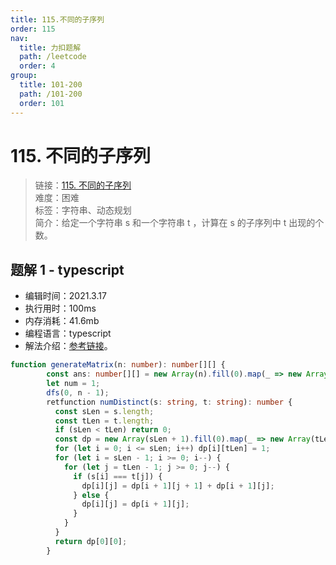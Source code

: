 ```yaml
---
title: 115.不同的子序列
order: 115
nav:
  title: 力扣题解
  path: /leetcode
  order: 4
group:
  title: 101-200
  path: /101-200
  order: 101
---
```


# 115. 不同的子序列

> 链接：[115. 不同的子序列](https://leetcode-cn.com/problems/distinct-subsequences/)  
> 难度：困难  
> 标签：字符串、动态规划  
> 简介：给定一个字符串 s 和一个字符串 t ，计算在 s 的子序列中 t 出现的个数。

## 题解 1 - typescript

- 编辑时间：2021.3.17
- 执行用时：100ms
- 内存消耗：41.6mb
- 编程语言：typescript
- 解法介绍：[参考链接](https://leetcode-cn.com/problems/distinct-subsequences/solution/bu-tong-de-zi-xu-lie-by-leetcode-solutio-urw3/)。

```typescript
function generateMatrix(n: number): number[][] {
        const ans: number[][] = new Array(n).fill(0).map(_ => new Array(n));
        let num = 1;
        dfs(0, n - 1);
        retfunction numDistinct(s: string, t: string): number {
          const sLen = s.length;
          const tLen = t.length;
          if (sLen < tLen) return 0;
          const dp = new Array(sLen + 1).fill(0).map(_ => new Array(tLen + 1).fill(0));
          for (let i = 0; i <= sLen; i++) dp[i][tLen] = 1;
          for (let i = sLen - 1; i >= 0; i--) {
            for (let j = tLen - 1; j >= 0; j--) {
              if (s[i] === t[j]) {
                dp[i][j] = dp[i + 1][j + 1] + dp[i + 1][j];
              } else {
                dp[i][j] = dp[i + 1][j];
              }
            }
          }
          return dp[0][0];
        }
```
